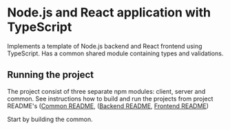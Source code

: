 # Node.js and React application with TypeScript

Implements a template of Node.js backend and React frontend using TypeScript. Has a common shared module containing types and validations.

## Running the project

The project consist of three separate npm modules: client, server and common. See instructions how to build and run the projects from project README's 
([Common README](./common/README.md), ([Backend README](./server/README.md), [Frontend README](./client/README.md))

Start by building the common.